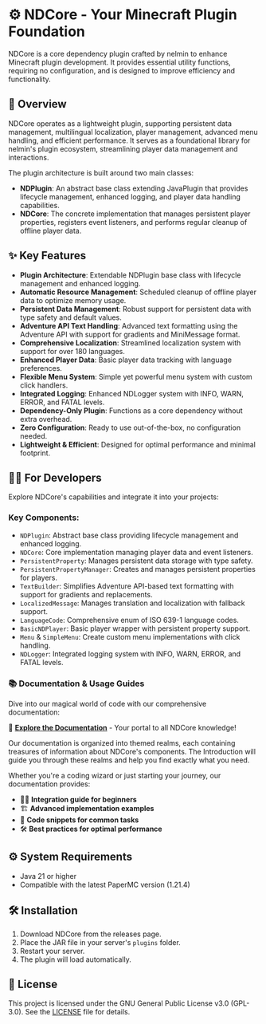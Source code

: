 # ⚙️ NDCore - Your Minecraft Plugin Foundation

NDCore is a core dependency plugin crafted by nelmin to enhance Minecraft plugin development. It provides essential
utility functions, requiring no configuration, and is designed to improve efficiency and functionality.

## 🚀 Overview

NDCore operates as a lightweight plugin, supporting persistent data management, multilingual localization, player
management, advanced menu handling, and efficient performance. It serves as a foundational library for nelmin's plugin
ecosystem, streamlining player data management and interactions.

The plugin architecture is built around two main classes:

- **NDPlugin**: An abstract base class extending JavaPlugin that provides lifecycle management, enhanced logging, and player data handling capabilities.
- **NDCore**: The concrete implementation that manages persistent player properties, registers event listeners, and performs regular cleanup of offline player data.

## ✨ Key Features

- **Plugin Architecture**: Extendable NDPlugin base class with lifecycle management and enhanced logging.
- **Automatic Resource Management**: Scheduled cleanup of offline player data to optimize memory usage.
- **Persistent Data Management**: Robust support for persistent data with type safety and default values.
- **Adventure API Text Handling**: Advanced text formatting using the Adventure API with support for gradients and MiniMessage format.
- **Comprehensive Localization**: Streamlined localization system with support for over 180 languages.
- **Enhanced Player Data**: Basic player data tracking with language preferences.
- **Flexible Menu System**: Simple yet powerful menu system with custom click handlers.
- **Integrated Logging**: Enhanced NDLogger system with INFO, WARN, ERROR, and FATAL levels.
- **Dependency-Only Plugin**: Functions as a core dependency without extra overhead.
- **Zero Configuration**: Ready to use out-of-the-box, no configuration needed.
- **Lightweight & Efficient**: Designed for optimal performance and minimal footprint.

## 👨‍💻 For Developers

Explore NDCore's capabilities and integrate it into your projects:

### Key Components:

- `NDPlugin`: Abstract base class providing lifecycle management and enhanced logging.
- `NDCore`: Core implementation managing player data and event listeners.
- `PersistentProperty`: Manages persistent data storage with type safety.
- `PersistentPropertyManager`: Creates and manages persistent properties for players.
- `TextBuilder`: Simplifies Adventure API-based text formatting with support for gradients and replacements.
- `LocalizedMessage`: Manages translation and localization with fallback support.
- `LanguageCode`: Comprehensive enum of ISO 639-1 language codes.
- `BasicNDPlayer`: Basic player wrapper with persistent property support.
- `Menu` & `SimpleMenu`: Create custom menu implementations with click handling.
- `NDLogger`: Integrated logging system with INFO, WARN, ERROR, and FATAL levels.

### 📚 Documentation & Usage Guides

Dive into our magical world of code with our comprehensive documentation:

🔮 [**Explore the Documentation**](usage/Introduction.md) - Your portal to all NDCore knowledge!

Our documentation is organized into themed realms, each containing treasures of information about NDCore's components. The Introduction will guide you through these realms and help you find exactly what you need.

Whether you're a coding wizard or just starting your journey, our documentation provides:

- 🧙‍♂️ **Integration guide for beginners**
- 🏗️ **Advanced implementation examples**
- 🧩 **Code snippets for common tasks**
- 🛠️ **Best practices for optimal performance**

## ⚙️ System Requirements

- Java 21 or higher
- Compatible with the latest PaperMC version (1.21.4)

## 🛠️ Installation

1. Download NDCore from the releases page.
2. Place the JAR file in your server's `plugins` folder.
3. Restart your server.
4. The plugin will load automatically.

## 📜 License

This project is licensed under the GNU General Public License v3.0 (GPL-3.0). See the [LICENSE](LICENSE) file for details.
